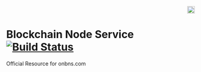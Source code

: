 <div align="right">
    <img height='20px' src='https://github.com/onbns/branding/blob/master/assets/brands/bns-logo.png?raw=true'/>
</div>

# Blockchain Node Service [![Build Status](https://travis-ci.org/onbns/www.svg?branch=master)](https://travis-ci.org/onbns/www)

Official Resource for onbns.com